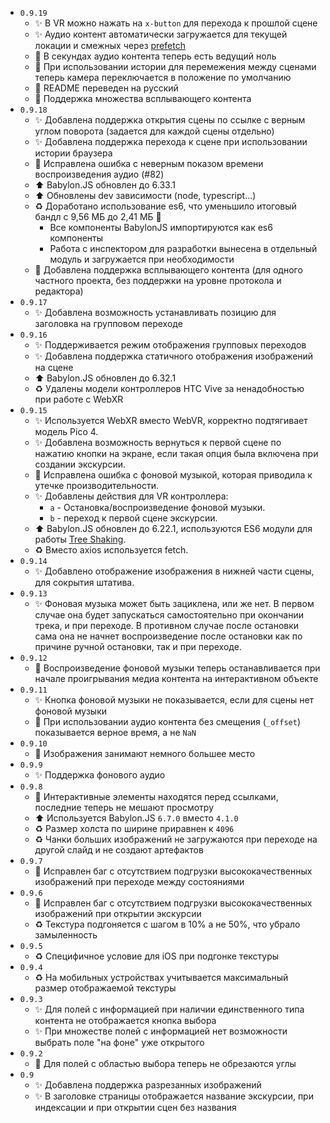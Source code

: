 * `0.9.19`
  * ✨ В VR можно нажать на `x-button` для перехода к прошлой сцене
  * ✨ Аудио контент автоматически загружается для текущей локации и смежных через [prefetch](https://developer.mozilla.org/en-US/docs/Glossary/Prefetch)
  * 💄 В секундах аудио контента теперь есть ведущий ноль
  * 🐛 При использовании истории для перемежения между сценами теперь камера переключается в положение по умолчанию
  * 📝 README переведен на русский
  * 💩 Поддержка множества всплывающего контента
* `0.9.18`
  * ✨ Добавлена поддержка открытия сцены по ссылке с верным углом поворота (задается для каждой сцены отдельно)
  * ✨ Добавлена поддержка перехода к сцене при использовании истории браузера
  * 🐛 Исправлена ошибка с неверным показом времени воспроизведения аудио (#82)
  * ⬆ Babylon.JS обновлен до 6.33.1
  * ⬆ Обновлены dev зависимости (node, typescript...)
  * ♻ Доработано использование es6, что уменьшило итоговый бандл с 9,56 МБ до 2,41 МБ 🎉
    * Все компоненты BabylonJS импортируются как es6 компоненты
    * Работа с инспектором для разработки вынесена в отдельный модуль и загружается при необходимости
  * 💩 Добавлена поддержка всплывающего контента (для одного частного проекта, без поддержки на уровне протокола и редактора)
* `0.9.17`
  * ✨ Добавлена возможность устанавливать позицию для заголовка на групповом переходе
* `0.9.16`
  * ✨ Поддерживается режим отображения групповых переходов
  * ✨ Добавлена поддержка статичного отображения изображений на сцене
  * ⬆ Babylon.JS обновлен до 6.32.1
  * ♻ Удалены модели контроллеров HTC Vive за ненадобностью при работе с WebXR
* `0.9.15`
  * ✨ Используется WebXR вместо WebVR, корректно подтягивает модель Pico 4.
  * ✨ Добавлена возможность вернуться к первой сцене по нажатию кнопки на экране, если такая опция была включена при создании экскурсии.
  * 🐛 Исправлена ошибка с фоновой музыкой, которая приводила к утечке производительности.
  * ✨ Добавлены действия для VR контроллера:
    * `a` - Остановка/воспроизведение фоновой музыки.
    * `b` - переход к первой сцене экскурсии.
  * ⬆ Babylon.JS обновлен до 6.22.1, используются ES6 модули для работы [Tree Shaking](https://doc.babylonjs.com/setup/frameworkPackages/es6Support).
  * ♻ Вместо axios используется fetch.
* `0.9.14`
  * ✨ Добавлено отображение изображения в нижней части сцены, для сокрытия штатива.
* `0.9.13`
  * ✨ Фоновая музыка может быть зациклена, или же нет. В первом случае она будет запускаться самостоятельно при окончании трека, и при переходе. В противном случае после остановки сама она не начнет воспроизведение после остановки как по причине ручной остановки, так и при переходе.
* `0.9.12`
  * 🐛 Воспроизведение фоновой музыки теперь останавливается при начале проигрывания медиа контента на интерактивном объекте
* `0.9.11`
  * ✨ Кнопка фоновой музыки не показывается, если для сцены нет фоновой музыки
  * 🐛 При использовании аудио контента без смещения (`_offset`) показывается верное время, а не `NaN`
* `0.9.10`
  * 🎉 Изображения занимают немного большее место
* `0.9.9`
  * ✨ Поддержка фонового аудио
* `0.9.8`
  * 🐛 Интерактивные элементы находятся перед ссылками, последние теперь не мешают просмотру
  * ⬆ Используется Babylon.JS `6.7.0` вместо `4.1.0`
  * ♻ Размер холста по ширине приравнен к `4096`
  * ♻ Чанки больших изображений не загружаются при переходе на другой слайд и не создают артефактов
* `0.9.7`
  * 🐛 Исправлен баг с отсутствием подгрузки высококачественных изображений при переходе между состояниями
* `0.9.6`
  * 🐛 Исправлен баг с отсутствием подгрузки высококачественных изображений при открытии экскурсии
  * ♻ Текстура подгоняется с шагом в 10% а не 50%, что убрало замыленность
* `0.9.5`
  * ♻ Специфичное условие для iOS при подгонке текстуры
* `0.9.4`
  * ♻ На мобильных устройствах учитывается максимальный размер отображаемой текстуры
* `0.9.3`
  * ✨ Для полей с информацией при наличии единственного типа контента не отображается кнопка выбора
  * ✨ При множестве полей с информацией нет возможности выбрать поле "на фоне" уже открытого
* `0.9.2`
  * 🐛 Для полей с областью выбора теперь не обрезаются углы
* `0.9`
  * ✨ Добавлена поддержка разрезанных изображений
  * ✨ В заголовке страницы отображается название экскурсии, при индексации и при открытии сцен без названия
